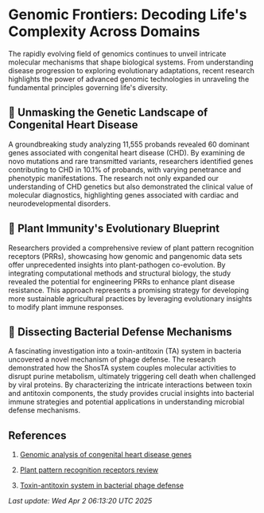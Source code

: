 # Genomic Frontiers: Decoding Life's Complexity Across Domains

The rapidly evolving field of genomics continues to unveil intricate molecular mechanisms that shape biological systems. From understanding disease progression to exploring evolutionary adaptations, recent research highlights the power of advanced genomic technologies in unraveling the fundamental principles governing life's diversity.

## 🧬 Unmasking the Genetic Landscape of Congenital Heart Disease

A groundbreaking study analyzing 11,555 probands revealed 60 dominant genes associated with congenital heart disease (CHD). By examining de novo mutations and rare transmitted variants, researchers identified genes contributing to CHD in 10.1% of probands, with varying penetrance and phenotypic manifestations. The research not only expanded our understanding of CHD genetics but also demonstrated the clinical value of molecular diagnostics, highlighting genes associated with cardiac and neurodevelopmental disorders.

## 🌱 Plant Immunity's Evolutionary Blueprint

Researchers provided a comprehensive review of plant pattern recognition receptors (PRRs), showcasing how genomic and pangenomic data sets offer unprecedented insights into plant-pathogen co-evolution. By integrating computational methods and structural biology, the study revealed the potential for engineering PRRs to enhance plant disease resistance. This approach represents a promising strategy for developing more sustainable agricultural practices by leveraging evolutionary insights to modify plant immune responses.

## 🦠 Dissecting Bacterial Defense Mechanisms

A fascinating investigation into a toxin-antitoxin (TA) system in bacteria uncovered a novel mechanism of phage defense. The research demonstrated how the ShosTA system couples molecular activities to disrupt purine metabolism, ultimately triggering cell death when challenged by viral proteins. By characterizing the intricate interactions between toxin and antitoxin components, the study provides crucial insights into bacterial immune strategies and potential applications in understanding microbial defense mechanisms.

## References

1. [Genomic analysis of congenital heart disease genes](https://pubmed.ncbi.nlm.nih.gov/40127276/)

2. [Plant pattern recognition receptors review](https://pubmed.ncbi.nlm.nih.gov/39528738/)

3. [Toxin-antitoxin system in bacterial phage defense](https://pubmed.ncbi.nlm.nih.gov/40169592/)

*Last update: Wed Apr  2 06:13:20 UTC 2025*
